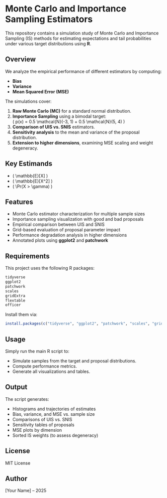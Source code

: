 # Monte Carlo and Importance Sampling Estimators

This repository contains a simulation study of Monte Carlo and Importance Sampling (IS) methods for estimating expectations and tail probabilities under various target distributions using **R**.

## Overview

We analyze the empirical performance of different estimators by computing:

- **Bias**
- **Variance**
- **Mean Squared Error (MSE)**

The simulations cover:

1. **Raw Monte Carlo (MC)** for a standard normal distribution.
2. **Importance Sampling** using a bimodal target:  
   \( p(x) = 0.5 \mathcal{N}(-3, 1) + 0.5 \mathcal{N}(5, 4) \)
3. **Comparison of UIS vs. SNIS** estimators.
4. **Sensitivity analysis** to the mean and variance of the proposal distribution.
5. **Extension to higher dimensions**, examining MSE scaling and weight degeneracy.

## Key Estimands

- \( \mathbb{E}[X] \)
- \( \mathbb{E}[X^2] \)
- \( \Pr(X > \gamma) \)

## Features

- Monte Carlo estimator characterization for multiple sample sizes
- Importance sampling visualization with good and bad proposals
- Empirical comparison between UIS and SNIS
- Grid-based evaluation of proposal parameter impact
- Performance degradation analysis in higher dimensions
- Annotated plots using **ggplot2** and **patchwork**

## Requirements

This project uses the following R packages:

```r
tidyverse
ggplot2
patchwork
scales
gridExtra
flextable
officer
````

Install them via:

```r
install.packages(c("tidyverse", "ggplot2", "patchwork", "scales", "gridExtra", "flextable", "officer"))
```

## Usage

Simply run the main R script to:

* Simulate samples from the target and proposal distributions.
* Compute performance metrics.
* Generate all visualizations and tables.

## Output

The script generates:

* Histograms and trajectories of estimates
* Bias, variance, and MSE vs. sample size
* Comparisons of UIS vs. SNIS
* Sensitivity tables of proposals
* MSE plots by dimension
* Sorted IS weights (to assess degeneracy)

## License

MIT License

## Author

\[Your Name] – 2025

```
